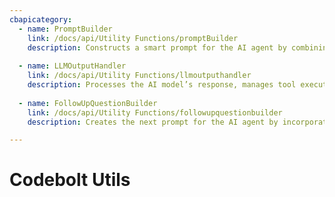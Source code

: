 ```yaml
---
cbapicategory:
  - name: PromptBuilder
    link: /docs/api/Utility Functions/promptBuilder
    description: Constructs a smart prompt for the AI agent by combining tools, environment details, system instructions, and task-specific information.
    
  - name: LLMOutputHandler
    link: /docs/api/Utility Functions/llmoutputhandler
    description: Processes the AI model’s response, manages tool executions, handles user communication, and detects when the task is completed.
    
  - name: FollowUpQuestionBuilder
    link: /docs/api/Utility Functions/followupquestionbuilder
    description: Creates the next prompt for the AI agent by incorporating previous conversation, tool results, and summarizing long interactions when needed.

---
```

# Codebolt Utils
<CBAPICategory />